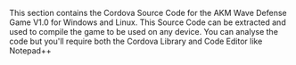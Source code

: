This section contains the Cordova Source Code for the AKM Wave Defense Game V1.0 for Windows and Linux. This Source Code can be extracted and used to compile the game to be used on any device. You can analyse the code but you'll require both the Cordova Library and Code Editor like Notepad++
